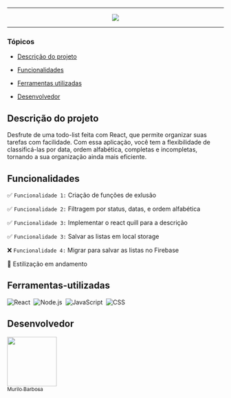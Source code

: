 <hr>
<p align="center">
   <img src="http://img.shields.io/static/v1?label=STATUS&message=EM-DESENVOLVIMENTO&color=RED&style=for-the-badge" #vitrine/>
</p>
<hr>


### Tópicos 

- [Descrição do projeto](#Descrição-do-projeto)

- [Funcionalidades](#Funcionalidades)

- [Ferramentas utilizadas](#Ferramentas-utilizadas)

- [Desenvolvedor](#Desenvolvedor)

## Descrição do projeto 

<p align="justify">

  Desfrute de uma todo-list feita com React, que permite organizar suas tarefas com facilidade. Com essa aplicação, você tem a flexibilidade de classificá-las por data, ordem alfabética, completas e incompletas, tornando a sua organização ainda mais eficiente.

</p>

## Funcionalidades

:white_check_mark: `Funcionalidade 1:` Criação de funções de exlusão 

:white_check_mark: `Funcionalidade 2:` Filtragem por status, datas, e ordem alfabética 

:white_check_mark: `Funcionalidade 3:` Implementar o react quill para a descrição

:white_check_mark: `Funcionalidade 3:` Salvar as listas em local storage

:x: `Funcionalidade 4:` Migrar para salvar as listas no Firebase

:construction: Estilização em andamento


## Ferramentas-utilizadas

 ![React](https://img.shields.io/badge/-React-0D1117?style=for-the-badge&logo=react&logoColor=61DAFB&labelColor=transparent)&nbsp;
  ![Node.js](https://img.shields.io/badge/-Node.js-0D1117?style=for-the-badge&logo=node.js&labelColor=0D1117&textColor=0D1117)&nbsp;
  ![JavaScript](https://img.shields.io/badge/-JavaScript-0D1117?style=for-the-badge&logo=javascript&labelColor=0D1117&textColor=0D1117)&nbsp;
  ![CSS](https://img.shields.io/badge/-CSS-0D1117?style=for-the-badge&logo=CSS3&logoColor=1572B6&labelColor=0D1117)&nbsp;




## Desenvolvedor

[<img src="https://avatars.githubusercontent.com/u/111542827?v=4" width=115><br><sub>Murilo Barbosa</sub>](https://github.com/Murilo358) 
